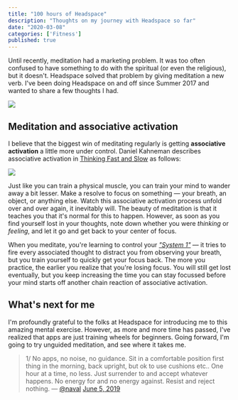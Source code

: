 ```yaml
---
title: "100 hours of Headspace"
description: "Thoughts on my journey with Headspace so far"
date: "2020-03-08"
categories: ['Fitness']
published: true
---
```


Until recently, meditation had a marketing problem. It was too often confused to have something to do with the spiritual (or even the religious), but it doesn't. Headspace solved that problem by giving meditation a new verb. I've been doing Headspace on and off since Summer 2017 and wanted to share a few thoughts I had.

![](/assets/blog/100-hours-of-headspace/hs.png)

## Meditation and associative activation
I believe that the biggest win of meditating regularly is getting **associative activation** a little more under control. Daniel Kahneman describes associative activation in [Thinking Fast and Slow](/thinking-fast-and-slow/) as follows:

![](/assets/blog/100-hours-of-headspace/tfs.png)

Just like you can train a physical muscle, you can train your mind to wander away a bit lesser. Make a resolve to focus on something — your breath, an object, or anything else. Watch this associative activation process unfold over and over again, it inevitably will. The beauty of meditation is that it teaches you that it's normal for this to happen. However, as soon as you find yourself lost in your thoughts, note down whether you were _thinking_ or _feeling_, and let it go and get back to your center of focus.

When you meditate, you're learning to control your [_"System 1"_](/thinking-fast-and-slow/) — it tries to fire every associated thought to distract you from observing your breath, but you train yourself to quickly get your focus back. The more you practice, the earlier you realize that you're losing focus. You will still get lost eventually, but you keep increasing the time you can stay focussed before your mind starts off another chain reaction of associative activation.

## What's next for me
I'm profoundly grateful to the folks at Headspace for introducing me to this amazing mental exercise. However, as more and more time has passed, I've realized that apps are just training wheels for beginners. Going forward, I'm going to try unguided meditation, and see where it takes me.

> 1/ No apps, no noise, no guidance. Sit in a comfortable position first thing in the morning, back upright, but ok to use cushions etc.. One hour at a time, no less. Just surrender to and accept whatever happens. No energy for and no energy against. Resist and reject nothing.
> — [@naval](twitter.com/@naval) [June 5, 2019](https://twitter.com/naval/status/1136360844948676609?ref_src=twsrc%5Etfw)
